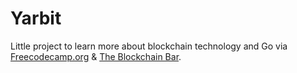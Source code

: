 # Yarbit
Little project to learn more about blockchain technology and Go via [Freecodecamp.org](https://www.freecodecamp.org/news/build-a-blockchain-in-golang-from-scratch/) & [The Blockchain Bar](https://github.com/web3coach/the-blockchain-bar).
